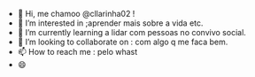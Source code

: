 - 👋 Hi, me chamoo @cllarinha02  !
- 👀 I’m interested in ;aprender mais sobre a vida etc.
- 🌱 I’m currently learning a lidar com pessoas no convivo social.
- 💞️ I’m looking to collaborate on : com algo q me faca bem.
- 📫 How to reach me : pelo whast
- 😄 
  

<!---
cllarinha02/cllarinha02 is a ✨ special ✨ repository because its `README.md` (this file) appears on your GitHub profile.
You can click the Preview link to take a look at your changes.
--->
